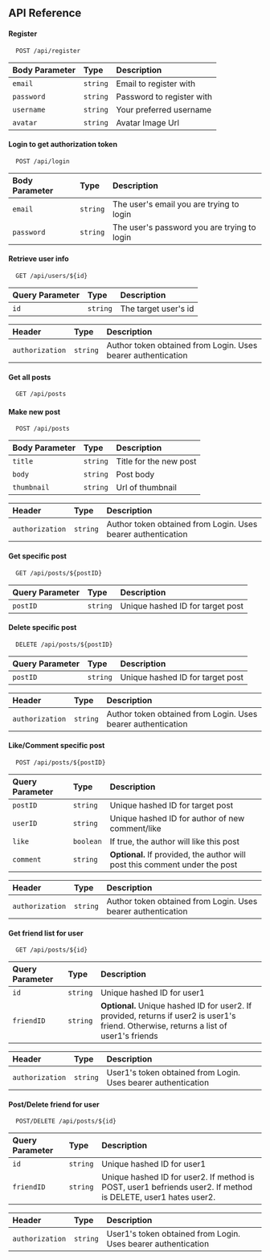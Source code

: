 
## API Reference

#### Register

```
  POST /api/register
```

| Body Parameter | Type     | Description                |
| :-------- | :------- | :------------------------- |
| `email` | `string` |  Email to register with |
| `password` | `string` |  Password to register with|
| `username` | `string` |  Your preferred username |
| `avatar` | `string` |  Avatar Image Url |

#### Login to get authorization token

```
  POST /api/login
```

| Body Parameter | Type     | Description                |
| :-------- | :------- | :------------------------- |
| `email` | `string` |  The user's email you are trying to login |
| `password` | `string` |  The user's password you are trying to login |

#### Retrieve user info
```
  GET /api/users/${id}
```

| Query Parameter | Type     | Description                |
| :-------- | :------- | :------------------------- |
| `id` | `string` |  The target user's id |

| Header | Type | Description
| :-------- | :------- | :------------------------- |
| `authorization` | `string` | Author token obtained from Login.  Uses bearer authentication |

#### Get all posts

```
  GET /api/posts
```

#### Make new post
```
  POST /api/posts
```
| Body Parameter | Type     | Description                |
| :-------- | :------- | :------------------------- |
| `title` | `string` |  Title for the new post |
| `body` | `string` |  Post body |
| `thumbnail` | `string` |  Url of thumbnail |

| Header | Type | Description
| :-------- | :------- | :------------------------- |
| `authorization` | `string` | Author token obtained from Login. Uses bearer authentication |

#### Get specific post
```
  GET /api/posts/${postID}
```
| Query Parameter | Type     | Description                |
| :-------- | :------- | :------------------------- |
| `postID` | `string` |  Unique hashed ID for target post |

#### Delete specific post
```
  DELETE /api/posts/${postID}
```
| Query Parameter | Type     | Description                |
| :-------- | :------- | :------------------------- |
| `postID` | `string` |  Unique hashed ID for target post |

| Header | Type | Description
| :-------- | :------- | :------------------------- |
| `authorization` | `string` | Author token obtained from Login. Uses bearer authentication |

#### Like/Comment specific post
```
  POST /api/posts/${postID}
```
| Query Parameter | Type     | Description                |
| :-------- | :------- | :------------------------- |
| `postID` | `string` |  Unique hashed ID for target post |
| `userID` | `string` |  Unique hashed ID for author of new comment/like |
| `like` | `boolean` | If true, the author will like this post  |
| `comment` | `string` | __Optional.__ If provided, the author will post this comment under the post |

| Header | Type | Description
| :-------- | :------- | :------------------------- |
| `authorization` | `string` | Author token obtained from Login. Uses bearer authentication |

#### Get friend list for user
```
  GET /api/posts/${id}
```
| Query Parameter | Type     | Description                |
| :-------- | :------- | :------------------------- |
| `id` | `string` |  Unique hashed ID for user1 |
| `friendID` | `string` |  __Optional.__ Unique hashed ID for user2. If provided, returns if user2 is user1's friend. Otherwise, returns a list of user1's friends |

| Header | Type | Description
| :-------- | :------- | :------------------------- |
| `authorization` | `string` | User1's token obtained from Login. Uses bearer authentication

#### Post/Delete friend for user
```
  POST/DELETE /api/posts/${id}
```
| Query Parameter | Type     | Description                |
| :-------- | :------- | :------------------------- |
| `id` | `string` |  Unique hashed ID for user1 |
| `friendID` | `string` |  Unique hashed ID for user2. If method is POST, user1 befriends user2. If method is DELETE, user1 hates user2. |

| Header | Type | Description
| :-------- | :------- | :------------------------- |
| `authorization` | `string` | User1's token obtained from Login. Uses bearer authentication |